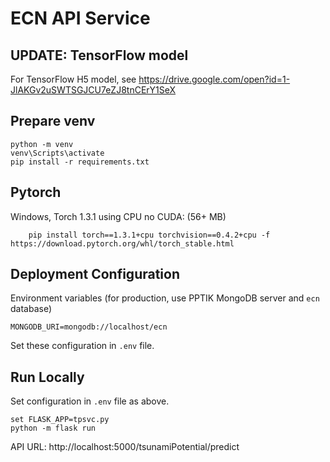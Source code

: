 # ECN API Service

## UPDATE: TensorFlow model

For TensorFlow H5 model, see https://drive.google.com/open?id=1-JlAKGv2uSWTSGJCU7eZJ8tnCErY1SeX

## Prepare venv

    python -m venv
    venv\Scripts\activate
    pip install -r requirements.txt

## Pytorch

Windows, Torch 1.3.1 using CPU no CUDA: (56+ MB)
    
        pip install torch==1.3.1+cpu torchvision==0.4.2+cpu -f https://download.pytorch.org/whl/torch_stable.html


## Deployment Configuration

Environment variables (for production, use PPTIK MongoDB server and `ecn` database)

    MONGODB_URI=mongodb://localhost/ecn

Set these configuration in `.env` file.

## Run Locally

Set configuration in `.env` file as above.

    set FLASK_APP=tpsvc.py
    python -m flask run

API URL: http://localhost:5000/tsunamiPotential/predict
